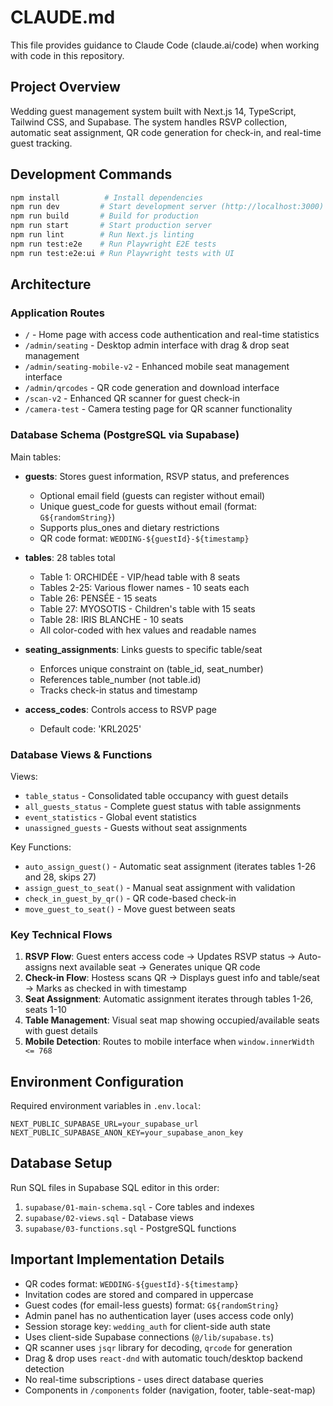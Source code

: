 # CLAUDE.md

This file provides guidance to Claude Code (claude.ai/code) when working with code in this repository.

## Project Overview

Wedding guest management system built with Next.js 14, TypeScript, Tailwind CSS, and Supabase. The system handles RSVP collection, automatic seat assignment, QR code generation for check-in, and real-time guest tracking.

## Development Commands

```bash
npm install          # Install dependencies
npm run dev         # Start development server (http://localhost:3000)
npm run build       # Build for production
npm run start       # Start production server
npm run lint        # Run Next.js linting
npm run test:e2e    # Run Playwright E2E tests
npm run test:e2e:ui # Run Playwright tests with UI
```

## Architecture

### Application Routes
- `/` - Home page with access code authentication and real-time statistics
- `/admin/seating` - Desktop admin interface with drag & drop seat management
- `/admin/seating-mobile-v2` - Enhanced mobile seat management interface
- `/admin/qrcodes` - QR code generation and download interface
- `/scan-v2` - Enhanced QR scanner for guest check-in
- `/camera-test` - Camera testing page for QR scanner functionality

### Database Schema (PostgreSQL via Supabase)

Main tables:
- **guests**: Stores guest information, RSVP status, and preferences
  - Optional email field (guests can register without email)
  - Unique guest_code for guests without email (format: `G${randomString}`)
  - Supports plus_ones and dietary restrictions
  - QR code format: `WEDDING-${guestId}-${timestamp}`

- **tables**: 28 tables total
  - Table 1: ORCHIDÉE - VIP/head table with 8 seats
  - Tables 2-25: Various flower names - 10 seats each
  - Table 26: PENSÉE - 15 seats
  - Table 27: MYOSOTIS - Children's table with 15 seats
  - Table 28: IRIS BLANCHE - 10 seats
  - All color-coded with hex values and readable names

- **seating_assignments**: Links guests to specific table/seat
  - Enforces unique constraint on (table_id, seat_number)
  - References table_number (not table.id)
  - Tracks check-in status and timestamp

- **access_codes**: Controls access to RSVP page
  - Default code: 'KRL2025'

### Database Views & Functions

Views:
- `table_status` - Consolidated table occupancy with guest details
- `all_guests_status` - Complete guest status with table assignments
- `event_statistics` - Global event statistics
- `unassigned_guests` - Guests without seat assignments

Key Functions:
- `auto_assign_guest()` - Automatic seat assignment (iterates tables 1-26 and 28, skips 27)
- `assign_guest_to_seat()` - Manual seat assignment with validation
- `check_in_guest_by_qr()` - QR code-based check-in
- `move_guest_to_seat()` - Move guest between seats

### Key Technical Flows

1. **RSVP Flow**: Guest enters access code → Updates RSVP status → Auto-assigns next available seat → Generates unique QR code
2. **Check-in Flow**: Hostess scans QR → Displays guest info and table/seat → Marks as checked in with timestamp
3. **Seat Assignment**: Automatic assignment iterates through tables 1-26, seats 1-10
4. **Table Management**: Visual seat map showing occupied/available seats with guest details
5. **Mobile Detection**: Routes to mobile interface when `window.innerWidth <= 768`

## Environment Configuration

Required environment variables in `.env.local`:
```
NEXT_PUBLIC_SUPABASE_URL=your_supabase_url
NEXT_PUBLIC_SUPABASE_ANON_KEY=your_supabase_anon_key
```

## Database Setup

Run SQL files in Supabase SQL editor in this order:
1. `supabase/01-main-schema.sql` - Core tables and indexes
2. `supabase/02-views.sql` - Database views
3. `supabase/03-functions.sql` - PostgreSQL functions

## Important Implementation Details

- QR codes format: `WEDDING-${guestId}-${timestamp}`
- Invitation codes are stored and compared in uppercase
- Guest codes (for email-less guests) format: `G${randomString}`
- Admin panel has no authentication layer (uses access code only)
- Session storage key: `wedding_auth` for client-side auth state
- Uses client-side Supabase connections (`@/lib/supabase.ts`)
- QR scanner uses `jsqr` library for decoding, `qrcode` for generation
- Drag & drop uses `react-dnd` with automatic touch/desktop backend detection
- No real-time subscriptions - uses direct database queries
- Components in `/components` folder (navigation, footer, table-seat-map)